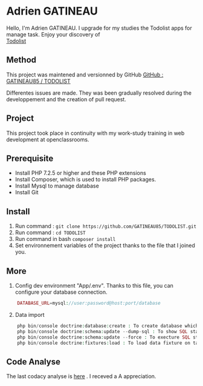 # Adrien GATINEAU

Hello, I'm Adrien GATINEAU. I upgrade for my studies the Todolist apps for manage task. Enjoy your discovery of  
[Todolist](http://51.15.234.228:8001/todolist)

## Method
This project was maintened and versionned by GitHub
[GitHub : GATINEAU85 / TODOLIST](https://github.com/GATINEAU85/TODOLIST)

Differentes issues are made. They was been gradually resolved during the developpement and the creation of pull request. 

## Project

This project took place in continuity with my work-study training in web development at openclassrooms.

## Prerequisite 

* Install PHP 7.2.5 or higher and these PHP extensions
* Install Composer, which is used to install PHP packages.
* Install Mysql to manage database
* Install Git

## Install 

1. Run command : `git clone https://github.com/GATINEAU85/TODOLIST.git`
2. Run command : `cd TODOLIST`
3. Run command in bash `composer install`
4. Set environnement variables of the project thanks to the file that I joined you.

## More 

1. Config dev environment "App/.env". Thanks to this file, you can configure your database connection.
```php
    DATABASE_URL=mysql://user:password@host:port/database
```
2. Data import

```php
    php bin/console doctrine:database:create : To create database which is configured on .env file
    php bin/console doctrine:schema:update --dump-sql : To show SQL statement will be executed
    php bin/console doctrine:schema:update --force : To execture SQL statement and create table on database
    php bin/console doctrine:fixtures:load : To load data fixture on tables
```

## Code Analyse

The last codacy analyse is [here](https://app.codacy.com/manual/GATINEAU85/TODOLIST) . I receved a A appreciation.